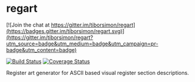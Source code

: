 # regart

[![Join the chat at https://gitter.im/tiborsimon/regart](https://badges.gitter.im/tiborsimon/regart.svg)](https://gitter.im/tiborsimon/regart?utm_source=badge&utm_medium=badge&utm_campaign=pr-badge&utm_content=badge)

[![Build Status](https://travis-ci.org/tiborsimon/regart.svg?branch=master)](https://travis-ci.org/tiborsimon/regart)
[![Coverage Status](https://coveralls.io/repos/github/tiborsimon/regart/badge.svg?branch=master)](https://coveralls.io/github/tiborsimon/regart?branch=master)


Register art generator for ASCII based visual register section descriptions.


